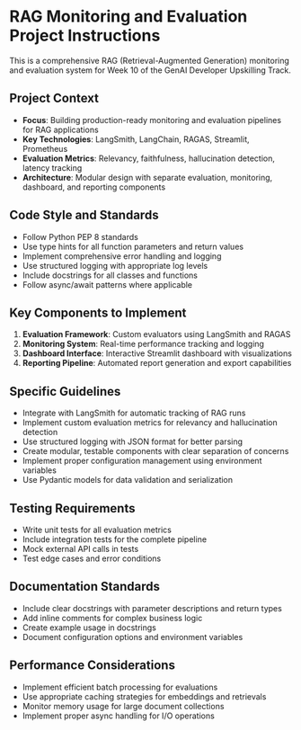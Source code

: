 <!-- Use this file to provide workspace-specific custom instructions to Copilot. For more details, visit https://code.visualstudio.com/docs/copilot/copilot-customization#_use-a-githubcopilotinstructionsmd-file -->

# RAG Monitoring and Evaluation Project Instructions

This is a comprehensive RAG (Retrieval-Augmented Generation) monitoring and evaluation system for Week 10 of the GenAI Developer Upskilling Track.

## Project Context

- **Focus**: Building production-ready monitoring and evaluation pipelines for RAG applications
- **Key Technologies**: LangSmith, LangChain, RAGAS, Streamlit, Prometheus
- **Evaluation Metrics**: Relevancy, faithfulness, hallucination detection, latency tracking
- **Architecture**: Modular design with separate evaluation, monitoring, dashboard, and reporting components

## Code Style and Standards

- Follow Python PEP 8 standards
- Use type hints for all function parameters and return values
- Implement comprehensive error handling and logging
- Use structured logging with appropriate log levels
- Include docstrings for all classes and functions
- Follow async/await patterns where applicable

## Key Components to Implement

1. **Evaluation Framework**: Custom evaluators using LangSmith and RAGAS
2. **Monitoring System**: Real-time performance tracking and logging
3. **Dashboard Interface**: Interactive Streamlit dashboard with visualizations
4. **Reporting Pipeline**: Automated report generation and export capabilities

## Specific Guidelines

- Integrate with LangSmith for automatic tracking of RAG runs
- Implement custom evaluation metrics for relevancy and hallucination detection
- Use structured logging with JSON format for better parsing
- Create modular, testable components with clear separation of concerns
- Implement proper configuration management using environment variables
- Use Pydantic models for data validation and serialization

## Testing Requirements

- Write unit tests for all evaluation metrics
- Include integration tests for the complete pipeline
- Mock external API calls in tests
- Test edge cases and error conditions

## Documentation Standards

- Include clear docstrings with parameter descriptions and return types
- Add inline comments for complex business logic
- Create example usage in docstrings
- Document configuration options and environment variables

## Performance Considerations

- Implement efficient batch processing for evaluations
- Use appropriate caching strategies for embeddings and retrievals
- Monitor memory usage for large document collections
- Implement proper async handling for I/O operations
